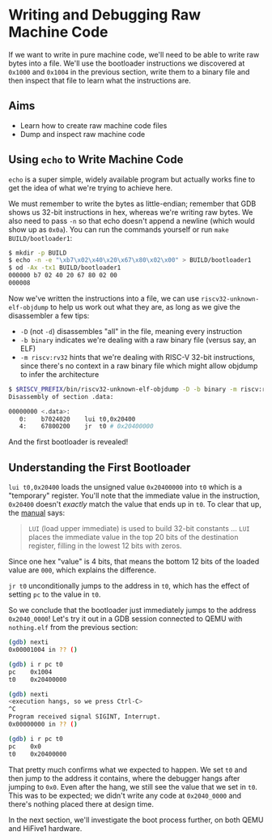 # Writing and Debugging Raw Machine Code

If we want to write in pure machine code, we'll need to be able to write raw bytes into a file. We'll use the bootloader instructions we discovered at `0x1000` and `0x1004` in the previous section, write them to a binary file and then inspect that file to learn what the instructions are.

## Aims

- Learn how to create raw machine code files
- Dump and inspect raw machine code

## Using `echo` to Write Machine Code

`echo` is a super simple, widely available program but actually works fine to get the idea of what we're trying to achieve here.

We must remember to write the bytes as little-endian; remember that GDB shows us 32-bit instructions in hex, whereas we're writing raw bytes. We also need to pass `-n` so that echo doesn't append a newline (which would show up as `0x0a`). You can run the commands yourself or run `make BUILD/bootloader1`:

```bash
$ mkdir -p BUILD
$ echo -n -e "\xb7\x02\x40\x20\x67\x80\x02\x00" > BUILD/bootloader1
$ od -Ax -tx1 BUILD/bootloader1
000000 b7 02 40 20 67 80 02 00
000008
```

Now we've written the instructions into a file, we can use `riscv32-unknown-elf-objdump` to help us work out what they are, as long as we give the disassembler a few tips:

- `-D` (not `-d`) disassembles "all" in the file, meaning every instruction
- `-b binary` indicates we're dealing with a raw binary file (versus say, an ELF)
- `-m riscv:rv32` hints that we're dealing with RISC-V 32-bit instructions, since there's no context in a raw binary file which might allow objdump to infer the architecture

```bash
$ $RISCV_PREFIX/bin/riscv32-unknown-elf-objdump -D -b binary -m riscv:rv32 BUILD/bootloader1
Disassembly of section .data:

00000000 <.data>:
   0:    b7024020    lui t0,0x20400
   4:    67800200    jr  t0 # 0x20400000
```

And the first bootloader is revealed!

## Understanding the First Bootloader

`lui t0,0x20400` loads the unsigned value `0x20400000` into `t0` which is a "temporary" register. You'll note that the immediate value in the instruction, `0x20400` doesn't _exactly_ match the value that ends up in `t0`. To clear that up, the [manual](https://content.riscv.org/wp-content/uploads/2016/06/riscv-spec-v2.1.pdf) says:

> `LUI` (load upper immediate) is used to build 32-bit constants ... `LUI` places the immediate value in the top 20 bits of the destination register, filling in the lowest 12 bits with zeros.

Since one hex "value" is 4 bits, that means the bottom 12 bits of the loaded value are `000`, which explains the difference.

`jr t0` unconditionally jumps to the address in `t0`, which has the effect of setting `pc` to the value in `t0`.

So we conclude that the bootloader just immediately jumps to the address `0x2040_0000`! Let's try it out in a GDB session connected to QEMU with `nothing.elf` from the previous section:

```bash
(gdb) nexti
0x00001004 in ?? ()

(gdb) i r pc t0
pc    0x1004
t0    0x20400000

(gdb) nexti
<execution hangs, so we press Ctrl-C>
^C
Program received signal SIGINT, Interrupt.
0x00000000 in ?? ()

(gdb) i r pc t0
pc    0x0
t0    0x20400000
```

That pretty much confirms what we expected to happen. We set `t0` and then jump to the address it contains, where the debugger hangs after jumping to `0x0`. Even after the hang, we still see the value that we set in `t0`. This was to be expected; we didn't write any code at `0x2040_0000` and there's nothing placed there at design time.

In the next section, we'll investigate the boot process further, on both QEMU and HiFive1 hardware.
